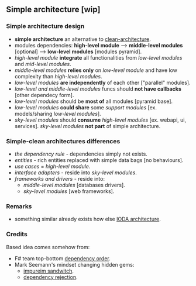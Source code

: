 
## Simple architecture [wip]

### Simple architecture design
- **simple architecture** an alternative to [clean-architecture](https://blog.cleancoder.com/uncle-bob/2012/08/13/the-clean-architecture.html).
- modules dependencies: **high-level module** --> **middle-level modules** [optional] --> **low-level modules** [modules pyramid].
- *high-level module* **integrate** all functionalities from *low-level modules* and *mid-level modules*.
- *middle-level modules* **relies only** on *low-level module* and have low complexity than *high-level modules*.
- *low-level modules* **are independently** of each other ["parallel" modules].
- *low-level and middle-level modules* funcs should **not have callbacks** [other dependecy form].
- *low-level modules* should be **most of** all modules [pyramid base].
- *low-level modules* **could share** some *support modules* [ex. models/sharing *low-level modules*].
- *sky-level modules* should **consume** *high-level modules* [ex. webapi, ui, services]. *sky-level modules* **not part** of simple architecture.

### Simple-clean architectures differences
- *the dependency rule* - dependencies simply not exists.
- *entities* - rich entities replaced with simple data bags [no behaviours].
- *use cases* = *high-level module*.
- *interface adapters* - reside into *sky-level modules*.
- *frameworks and drivers* - reside into:
  - *middle-level modules* [databases drivers].
  - *sky-level modules* [web frameworks].

### Remarks
- something similar already exists how else [IODA architecture](https://ccd-akademie.de/en/clean-architecture-vs-onion-architecture-vs-hexagonale-architektur/).

### Credits
Based idea comes somehow from:
- F# team top-bottom [dependency order](https://fsharpforfunandprofit.com/posts/recipe-part3/#how-not-to-do-it).
- Mark Seemann's mindset changing hidden gems:
  - [impureim sandwitch](https://blog.ploeh.dk/2020/03/02/impureim-sandwich/).
  - [dependency rejection](https://blog.ploeh.dk/2017/01/27/from-dependency-injection-to-dependency-rejection/).